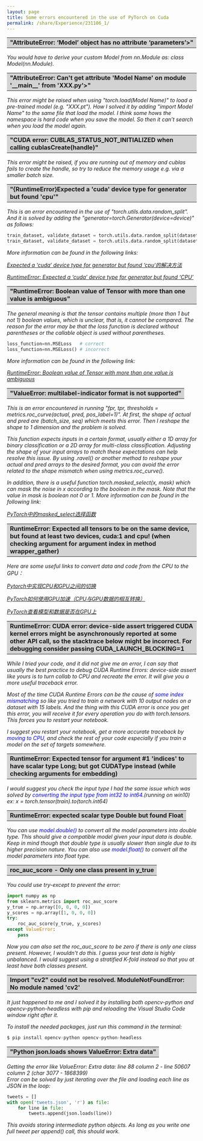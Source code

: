 ```yaml
---
layout: page
title: Some errors encountered in the use of PyTorch on Cuda
permalink: /share/Experience/231106_1/
---
```



<table><tr><td bgcolor=lightgray><strong>"AttributeError: ‘Model’ object has no attribute ‘parameters’>" </strong></td></tr></table>

<em>You would have to derive your custom Model from nn.Module as: class Model(nn.Module).</em>




<table><tr><td bgcolor=lightgray><strong>"AttributeError: Can't get attribute 'Model Name' on module '__main__' from 'XXX.py'>" </strong></td></tr></table>

<em>This error might be raised when using "torch.load(Model Name)" to load a pre-trained model (e.g. "XXX.pt"). How I solved it by adding "import Model Name" to the same file that load the model. I think some hows the namespace is hard code when you save the model. So then it can’t search when you load the model again.</em>



<table><tr><td bgcolor=lightgray><strong>"CUDA error: CUBLAS_STATUS_NOT_INITIALIZED when calling cublasCreate(handle)" </strong></td></tr></table>

<em>This error might be raised, if you are running out of memory and cublas fails to create the handle, so try to reduce the memory usage e.g. via a smaller batch size.</em>



<table><tr><td bgcolor=lightgray><strong>"{RuntimeError}Expected a 'cuda' device type for generator but found 'cpu'" </strong></td></tr></table>

<em>This is an error encountered in the use of "torch.utils.data.random_split". And it is solved by adding the "generator=torch.Generator(device=device)" as follows:</em>

```python
train_dataset, validate_dataset = torch.utils.data.random_split(dataset, [train_size, validate_size]) # incorrect
train_dataset, validate_dataset = torch.utils.data.random_split(dataset, [train_size, validate_size], generator=torch.Generator(device=device)) # correct
```

<em> More information can be found in the following links: </em>

<em><a href="https://blog.csdn.net/weixin_45809449/article/details/123635839" title="">Expected a ‘cuda‘ device type for generator but found ‘cpu‘的解决方法</a> </em>

<em><a href="https://discuss.pytorch.org/t/runtimeerror-expected-a-cuda-device-type-for-generator-but-found-cpu/161463" title="">RuntimeError: Expected a ‘cuda’ device type for generator but found ‘CPU’</a> </em>


<table><tr><td bgcolor=lightgray><strong>"RuntimeError: Boolean value of Tensor with more than one value is ambiguous" </strong></td></tr></table>

<em>The general meaning is that the tensor contains multiple (more than 1 but not 1) boolean values, which is unclear, that is, it cannot be compared. The reason for the error may be that the loss function is declared without parentheses or the callable object is used without parentheses.</em>

```python
loss_function=nn.MSELoss   # correct
loss_function=nn.MSELoss() # incorrect
```

<em> More information can be found in the following link: </em>

<em><a href="https://blog.csdn.net/weixin_43818631/article/details/122255929" title="">RuntimeError: Boolean value of Tensor with more than one value is ambiguous</a> </em>



<table><tr><td bgcolor=lightgray><strong>"ValueError: multilabel-indicator format is not supported" </strong></td></tr></table>

<em>This is an error encountered in running "fpr, tpr, thresholds = metrics.roc_curve(actual, pred, pos_label=1)". At first, the shape of actual and pred are (batch_size, seq) which meets this error. Then I reshape the shape to 1 dimension and the problem is solved.</em>

<em>This function expects inputs in a certain format, usually either a 1D array for binary classification or a 2D array for multi-class classification. Adjusting the shape of your input arrays to match these expectations can help resolve this issue. By using .ravel() or another method to reshape your actual and pred arrays to the desired format, you can avoid the error related to the shape mismatch when using metrics.roc_curve(). </em>

<em>In addition, there is a useful function torch.masked_select(x, mask) which can mask the noise in x according to the boolean in the mask. Note that the value in mask is boolean not 0 or 1. More information can be found in the following link: </em>

<em><a href="https://zhuanlan.zhihu.com/p/348035584" title="">PyTorch中的masked_select选择函数</a> </em>


<table><tr><td bgcolor=lightgray><strong>RuntimeError: Expected all tensors to be on the same device, but found at least two devices, cuda:1 and cpu! (when checking argument for argument index in method wrapper_gather)</strong></td></tr></table>

<em>Here are some useful links to convert data and code from the CPU to the GPU：</em>

<em><a href="https://blog.csdn.net/mxh3600/article/details/124460988" title="">Pytorch中实现CPU和GPU之间的切换</a> </em>

<em><a href="https://xiaosongshine.blog.csdn.net/article/details/89401522?spm=1001.2101.3001.6650.2&utm_medium=distribute.pc_relevant.none-task-blog-2%7Edefault%7ECTRLIST%7ERate-2-89401522-blog-124233475.235%5Ev38%5Epc_relevant_anti_t3_base&depth_1-utm_source=distribute.pc_relevant.none-task-blog-2%7Edefault%7ECTRLIST%7ERate-2-89401522-blog-124233475.235%5Ev38%5Epc_relevant_anti_t3_base&utm_relevant_index=5" title="">PyTorch如何使用GPU加速（CPU与GPU数据的相互转换）</a></em>

<em><a href="https://www.cnblogs.com/picassooo/p/13736843.html" title="">PyTorch查看模型和数据是否在GPU上</a></em>


<table><tr><td bgcolor=lightgray><strong>RuntimeError: CUDA error: device-side assert triggered CUDA kernel errors might be asynchronously reported at some other API call, so the stacktrace below might be incorrect. For debugging consider passing CUDA_LAUNCH_BLOCKING=1</strong></td></tr></table>

<em>While I tried your code, and it did not give me an error, I can say that usually the best practice to debug CUDA Runtime Errors: device-side assert like yours is to turn collab to CPU and recreate the error. It will give you a more useful traceback error.</em>

<em>Most of the time CUDA Runtime Errors can be the cause of <font color=Blue>some index mismatching</font> so like you tried to train a network with 10 output nodes on a dataset with 15 labels. And the thing with this CUDA error is once you get this error, you will receive it for every operation you do with torch.tensors. This forces you to restart your notebook.</em>

<em>I suggest you restart your notebook, get a more accurate traceback by <font color=Blue>moving to CPU</font>, and check the rest of your code especially if you train a model on the set of targets somewhere.</em>


<table><tr><td bgcolor=lightgray><strong>RuntimeError: Expected tensor for argument #1 'indices' to have scalar type Long; but got CUDAType instead (while checking arguments for embedding)</strong></td></tr></table>

<em>I would suggest you check the input type I had the same issue which was solved by <font color=Blue>converting the input type from int32 to int64</font>.(running on win10) ex: x = torch.tensor(train).to(torch.int64)</em>


<table><tr><td bgcolor=lightgray><strong>RuntimeError: expected scalar type Double but found Float</strong></td></tr></table>

<em>You can use <font color=Blue>model.double()</font> to convert all the model parameters into double type. This should give a compatible model given your input data is double. Keep in mind though that double type is usually slower than single due to its higher precision nature. You can also use <font color=Blue>model.float()</font> to convert all the model parameters into float type.</em>


<table><tr><td bgcolor=lightgray><strong>roc_auc_score - Only one class present in y_true</strong></td></tr></table>

<em>You could use try-except to prevent the error:</em>

```python
import numpy as np
from sklearn.metrics import roc_auc_score
y_true = np.array([0, 0, 0, 0])
y_scores = np.array([1, 0, 0, 0])
try:
    roc_auc_score(y_true, y_scores)
except ValueError:
    pass
```

<em>Now you can also set the roc_auc_score to be zero if there is only one class present. However, I wouldn't do this. I guess your test data is highly unbalanced. I would suggest using a stratified K-fold instead so that you at least have both classes present.</em>


<table><tr><td bgcolor=lightgray><strong>Import "cv2" could not be resolved. ModuleNotFoundError: No module named 'cv2'</strong></td></tr></table>

<em>It just happened to me and I solved it by installing both opencv-python and opencv-python-headless with pip and reloading the Visual Studio Code window right after it.</em>

<em>To install the needed packages, just run this command in the terminal:</em>

```python
$ pip install opencv-python opencv-python-headless
```


<table><tr><td bgcolor=lightgray><strong>"Python json.loads shows ValueError: Extra data" </strong></td></tr></table>

<em>Getting the error like ValueError: Extra data: line 88 column 2 - line 50607 column 2 (char 3077 - 1868399)</em><br>
<em>Error can be solved by just iterating over the file and loading each line as JSON in the loop:</em><br>
```python
tweets = []
with open('tweets.json', 'r') as file:
    for line in file:
        tweets.append(json.loads(line))
```
<em>This avoids storing intermediate python objects. As long as you write one full tweet per append() call, this should work.</em>
